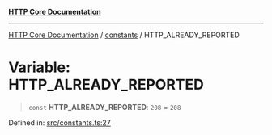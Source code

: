 [**HTTP Core Documentation**](../../README.md)

***

[HTTP Core Documentation](../../README.md) / [constants](../README.md) / HTTP\_ALREADY\_REPORTED

# Variable: HTTP\_ALREADY\_REPORTED

> `const` **HTTP\_ALREADY\_REPORTED**: `208` = `208`

Defined in: [src/constants.ts:27](https://github.com/stonemjs/http-core/blob/38177eda1505fdb30323b11ec31ef2a0f0840267/src/constants.ts#L27)
